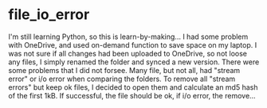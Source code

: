 # file_io_error
I'm still learning Python, so this is learn-by-making... 
I had some problem with OneDrive, and used on-demand function to save space on my laptop. I was not sure if all changes had been uploaded to OneDrive, so not loose any files, I simply renamed the folder and synced a new version. There were some problems that I did not forsee. 
Many file, but not all, had "stream error" or i/o error when comparing the folders. To remove all "stream errors" but keep ok files, I decided to open them and calculate an md5 hash of the first 1kB. If successful, the file should be ok, if i/o error, the remove...